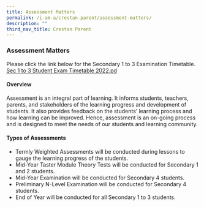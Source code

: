 ```yaml
---
title: Assessment Matters
permalink: /i-am-a/crestan-parent/assessment-matters/
description: ""
third_nav_title: Crestan Parent
---
```

### Assessment Matters

Please click the link below for the Secondary 1 to 3 Examination Timetable.  
[Sec 1 to 3 Student Exam Timetable 2022.pd](/files/examtimetable.pdf)

#### Overview

Assessment is an integral part of learning. It informs students, teachers, parents, and stakeholders of the learning progress and development of students. It also provides feedback on the students’ learning process and how learning can be improved. Hence, assessment is an on-going process and is designed to meet the needs of our students and learning community.  
  

#### Types of Assessments

*   Termly Weighted Assessments will be conducted during lessons to gauge the learning progress of the students.
*   Mid-Year Taster Module Theory Tests will be conducted for Secondary 1 and 2 students.
*   Mid-Year Examination will be conducted for Secondary 4 students.
*   Preliminary N-Level Examination will be conducted for Secondary 4 students.
*   End of Year will be conducted for all Secondary 1 to 3 students.